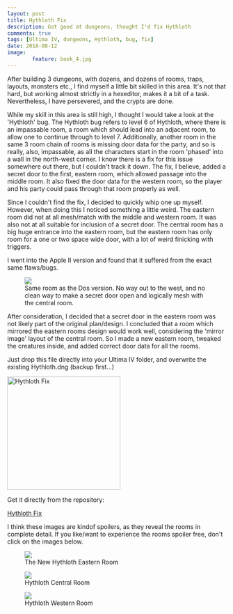 ```yaml
---
layout: post
title: Hythloth Fix
description: Got good at dungeons, thought I'd fix Hythloth
comments: true
tags: [Ultima IV, dungeons, Hythloth, bug, fix]
date: 2018-08-12
image: 
        feature: book_4.jpg
---
```


After building 3 dungeons, with dozens, and dozens of rooms, traps, layouts, monsters etc., I find myself a little bit skilled in this area. It's not that hard, but working almost strictly in a hexeditor, makes it a bit of a task. Nevertheless, I have persevered, and the crypts are done. 

While my skill in this area is still high, I thought I would take a look at the 'Hythloth' bug. The Hythloth bug refers to level 6 of Hythloth, where there is an impassable room, a room which should lead into an adjacent room, to allow one to continue through to level 7. Additionally, another room in the same 3 room chain of rooms is missing door data for the party, and so is really, also, impassable, as all the characters start in the room 'phased' into a wall in the north-west corner.
I know there is a fix for this issue somewhere out there, but I couldn't track it down. The fix, I believe, added a secret door to the first, eastern room, which allowed passage into the middle room. It also fixed the door data for the western room, so the player and his party could pass through that room properly as well.

Since I couldn't find the fix, I decided to quickly whip one up myself. However, when doing this I noticed something a little weird. The eastern room did not at all mesh/match with the middle and western room. It was also not at all suitable for inclusion of a secret door. The central room has a big huge entrance into the eastern room, but the eastern room has only room for a one or two space wide door, with a lot of weird finicking with triggers.

I went into the Apple II version and found that it suffered from the exact same flaws/bugs.

<figure>
	<img class="ScrollRev" data-tilt src="/ultima-IV-trinity/images/apple_hythloth.jpg" />
	<figcaption>Same room as the Dos version. No way out to the west, and no clean way to make a secret door open and logically mesh with the central room.</figcaption>
</figure>

After consideration, I decided that a secret door in the eastern room was not likely part of the original plan/design. I concluded that a room which mirrored the eastern rooms design would work well, considering the 'mirror image' layout of the central room.
So I made a new eastern room, tweaked the creatures inside, and added correct door data for all the rooms.

Just drop this file directly into your Ultima IV folder, and overwrite the existing Hythloth.dng (backup first...)

<a href="https://www.moddb.com/games/ultima-iv-quest-of-the-avatar/downloads/hythloth-fix" title="Download Hythloth Fix - Mod DB" target="_blank"><img style="width: 260px" src="https://button.moddb.com/download/medium/140849.png" alt="Hythloth Fix" /></a>

Get it directly from the repository:

<a href="https://github.com/cambragol/ultima-IV-trinity/blob/master/assets/HYTHLOTH.DNG?raw=true">Hythloth Fix</a>

I think these images are kindof spoilers, as they reveal the rooms in complete detail. If you like/want to experience the rooms spoiler free, don't click on the images below.

<figure>
	<img data-pixelate data-value="1.0" data-revealonclick="true" data-tilt src="/ultima-IV-trinity/images/hythloth_eastern.jpg" />
	<figcaption>The New Hythloth Eastern Room</figcaption>
</figure>

<figure>
	<img class="spoiler" data-tilt src="/ultima-IV-trinity/images/hythloth_central.jpg" />
	<figcaption>Hythloth Central Room</figcaption>
</figure>

<figure>
	<img data-tilt src="/ultima-IV-trinity/images/hythloth_western.jpg" />
	<figcaption>Hythloth Western Room</figcaption>
</figure>




